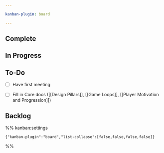 ```yaml
---

kanban-plugin: board

---
```


## Complete



## In Progress



## To-Do

- [ ] Have first meeting
- [ ] Fill in Core docs ([[Design Pillars]], [[Game Loops]], [[Player Motivation and Progression]])


## Backlog





%% kanban:settings
```
{"kanban-plugin":"board","list-collapse":[false,false,false,false]}
```
%%